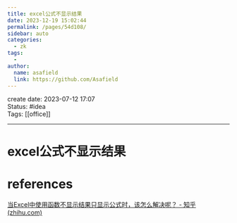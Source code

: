 ```yaml
---
title: excel公式不显示结果
date: 2023-12-19 15:02:44
permalink: /pages/54d108/
sidebar: auto
categories:
  - zk
tags:
  - 
author: 
  name: asafield
  link: https://github.com/Asafield
---
```


create date: 2023-07-12 17:07  
Status: #idea  
Tags: [[office]]

---

# excel公式不显示结果

# references
[当Excel中使用函数不显示结果只显示公式时，该怎么解决呢？ - 知乎 (zhihu.com)](https://zhuanlan.zhihu.com/p/148274708)